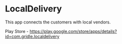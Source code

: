 # LocalDelivery
This app connects the customers with local vendors.

Play Store - https://play.google.com/store/apps/details?id=com.gridle.localdelivery

